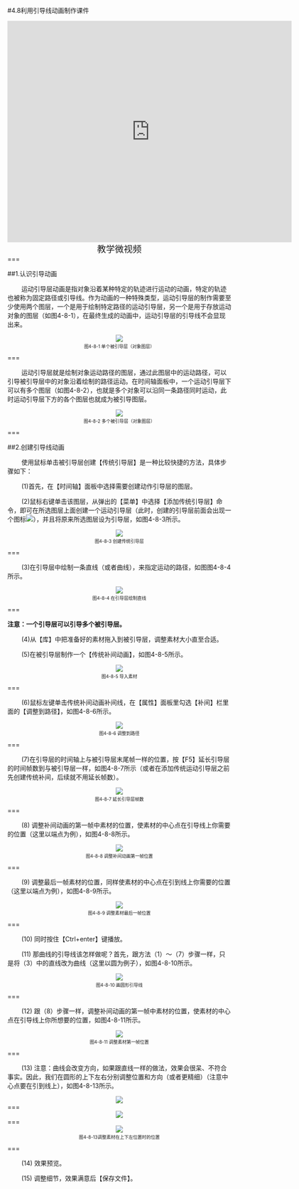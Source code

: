 #4.8利用引导线动画制作课件

<div align="center"><iframe frameborder="0" width="640" height="498" src="https://v.qq.com/iframe/player.html?vid=y0534yg1dyh&tiny=0&auto=0" allowfullscreen></iframe></div>
<div align="center"><span style="font-size:20px">教学微视频</span></div>
===

##1.认识引导动画

&nbsp;&nbsp;&nbsp;&nbsp;&nbsp;&nbsp;&nbsp;&nbsp;运动引导层动画是指对象沿着某种特定的轨迹进行运动的动画，特定的轨迹也被称为固定路径或引导线。作为动画的一种特殊类型，运动引导层的制作需要至少使用两个图层，一个是用于绘制特定路径的运动引导层，另一个是用于存放运动对象的图层（如图4-8-1），在最终生成的动画中，运动引导层的引导线不会显现出来。

<div align="center"><img src="/assets/4-9-1.png"><p style="text-align:center; font-size:10px; margin-top:2px">图4-8-1 单个被引导层（对象图层）</p></div>
===

&nbsp;&nbsp;&nbsp;&nbsp;&nbsp;&nbsp;&nbsp;&nbsp;运动引导层就是绘制对象运动路径的图层，通过此图层中的运动路径，可以引导被引导层中的对象沿着绘制的路径运动。在时间轴面板中，一个运动引导层下可以有多个图层（如图4-8-2），也就是多个对象可以沿同一条路径同时运动，此时运动引导层下方的各个图层也就成为被引导图层。

<div align="center"><img src="/assets/4-9-2.png"><p style="text-align:center; font-size:10px; margin-top:2px">图4-8-2 多个被引导层（对象图层）</p></div>
===

##2.创建引导线动画

&nbsp;&nbsp;&nbsp;&nbsp;&nbsp;&nbsp;&nbsp;&nbsp;使用鼠标单击被引导层创建【传统引导层】是一种比较快捷的方法，具体步骤如下：

&nbsp;&nbsp;&nbsp;&nbsp;&nbsp;&nbsp;&nbsp;&nbsp;(1)首先，在【时间轴】面板中选择需要创建动作引导层的图层。

&nbsp;&nbsp;&nbsp;&nbsp;&nbsp;&nbsp;&nbsp;&nbsp;(2)鼠标右键单击该图层，从弹出的【菜单】中选择【添加传统引导层】命令，即可在所选图层上面创建一个运动引导层（此时，创建的引导层前面会出现一个图标![](/assets/4-9-3.png)），并且将原来所选图层设为引导层，如图4-8-3所示。

<div align="center"><img src="/assets/4-9-4.png"><p style="text-align:center; font-size:10px; margin-top:2px">图4-8-3 创建传统引导层</p></div>
===

&nbsp;&nbsp;&nbsp;&nbsp;&nbsp;&nbsp;&nbsp;&nbsp;(3)在引导层中绘制一条直线（或者曲线），来指定运动的路径，如图图4-8-4所示。

<div align="center"><img src="/assets/4-9-5.png"><p style="text-align:center; font-size:10px; margin-top:2px">图4-8-4  在引导层绘制直线</p></div>
===

**注意：一个引导层可以引导多个被引导层。**

&nbsp;&nbsp;&nbsp;&nbsp;&nbsp;&nbsp;&nbsp;&nbsp;(4)从【库】中把准备好的素材拖入到被引导层，调整素材大小直至合适。

&nbsp;&nbsp;&nbsp;&nbsp;&nbsp;&nbsp;&nbsp;&nbsp;(5)在被引导层制作一个【传统补间动画】，如图4-8-5所示。

<div align="center"><img src="/assets/4-9-6.png"><p style="text-align:center; font-size:10px; margin-top:2px">图4-8-5 导入素材</p></div>
===

&nbsp;&nbsp;&nbsp;&nbsp;&nbsp;&nbsp;&nbsp;&nbsp;(6)鼠标左键单击传统补间动画补间线，在【属性】面板里勾选【补间】栏里面的【调整到路径】，如图4-8-6所示。

<div align="center"><img src="/assets/4-9-7.png"><p style="text-align:center; font-size:10px; margin-top:2px">图4-8-6 调整到路径</p></div>
===

&nbsp;&nbsp;&nbsp;&nbsp;&nbsp;&nbsp;&nbsp;&nbsp;(7)在引导层的时间轴上与被引导层末尾帧一样的位置，按【F5】延长引导层的时间帧数到与被引导层一样，如图4-8-7所示（或者在添加传统运动引导层之前先创建传统补间，后续就不用延长帧数）。

<div align="center"><img src="/assets/4-9-8.png"><p style="text-align:center; font-size:10px; margin-top:2px">图4-8-7 延长引导层帧数</p></div>
===

&nbsp;&nbsp;&nbsp;&nbsp;&nbsp;&nbsp;&nbsp;&nbsp;(8) 调整补间动画的第一帧中素材的位置，使素材的中心点在引导线上你需要的位置（这里以端点为例），如图4-8-8所示。

<div align="center"><img src="/assets/4-9-9.png"><p style="text-align:center; font-size:10px; margin-top:2px">图4-8-8 调整补间动画第一帧位置</p></div>
===

&nbsp;&nbsp;&nbsp;&nbsp;&nbsp;&nbsp;&nbsp;&nbsp;(9) 调整最后一帧素材的位置，同样使素材的中心点在引到线上你需要的位置（这里以端点为例），如图4-8-9所示。

<div align="center"><img src="/assets/4-9-10.png"><p style="text-align:center; font-size:10px; margin-top:2px">图4-8-9 调整素材最后一帧位置</p></div>
===

&nbsp;&nbsp;&nbsp;&nbsp;&nbsp;&nbsp;&nbsp;&nbsp;(10) 同时按住【Ctrl+enter】键播放。

&nbsp;&nbsp;&nbsp;&nbsp;&nbsp;&nbsp;&nbsp;&nbsp;(11) 那曲线的引导线该怎样做呢？首先，跟方法（1）～（7）步骤一样，只是将（3）中的直线改为曲线（这里以圆为例子），如图4-8-10所示。

<div align="center"><img src="/assets/4-9-11.png"><p style="text-align:center; font-size:10px; margin-top:2px">图4-8-10 画圆形引导线</p></div>
===

&nbsp;&nbsp;&nbsp;&nbsp;&nbsp;&nbsp;&nbsp;&nbsp;(12) 跟（8）步骤一样，调整补间动画的第一帧中素材的位置，使素材的中心点在引导线上你所想要的位置，如图4-8-11所示。

<div align="center"><img src="/assets/4-9-12.png"><p style="text-align:center; font-size:10px; margin-top:2px">图4-8-11 调整素材第一帧位置</p></div>
===

&nbsp;&nbsp;&nbsp;&nbsp;&nbsp;&nbsp;&nbsp;&nbsp;(13) 注意：曲线会改变方向，如果跟直线一样的做法，效果会很呆、不符合事实。因此，我们在圆形的上下左右分别调整位置和方向（或者更精细）（注意中心点要在引到线上），如图4-8-13所示。
<div align="center"><img src="/assets/4-9-13.png"></div>
===
<div align="center"><img src="/assets/4-9-14.png"></div>
===
<div align="center"><img src="/assets/4-9-15.png"><p style="text-align:center; font-size:10px; margin-top:2px">图4-8-13调整素材在上下左位置时的位置</p></div>
===

&nbsp;&nbsp;&nbsp;&nbsp;&nbsp;&nbsp;&nbsp;&nbsp;(14) 效果预览。

&nbsp;&nbsp;&nbsp;&nbsp;&nbsp;&nbsp;&nbsp;&nbsp;(15) 调整细节，效果满意后【保存文件】。